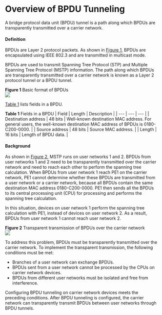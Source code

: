 Overview of BPDU Tunneling
==========================

A bridge protocol data unit (BPDU) tunnel is a path along which BPDUs are transparently transmitted over a carrier network.

#### Definition

BPDUs are Layer 2 protocol packets. As shown in [Figure 1](#EN-US_CONCEPT_0172363697__fig_dc_vrp_bpdu-tunnel_cfg_000201), BPDUs are encapsulated using IEEE 802.3 and are transmitted in multicast mode.

BPDUs are used to transmit Spanning Tree Protocol (STP) and Multiple Spanning Tree Protocol (MSTP) information. The path along which BPDUs are transparently transmitted over a carrier network is known as a Layer 2 protocol tunnel or a BPDU tunnel.

**Figure 1** Basic format of BPDUs  
![](images/fig_dc_vrp_bpdu-tunnel_cfg_000201.png)  

[Table 1](#EN-US_CONCEPT_0172363697__tab_dc_vrp_bpdu-tunnel_cfg_000201) lists fields in a BPDU.

**Table 1** Fields in a BPDU
| Field | Length | Description |
| --- | --- | --- |
| Destination address | 48 bits | Well-known destination MAC address. For general users, the well-known destination MAC address of BPDUs is 0180-C200-0000. |
| Source address | 48 bits | Source MAC address. |
| Length | 16 bits | Length of BPDU data. |



#### Background

As shown in [Figure 2](#EN-US_CONCEPT_0172363697__fig_dc_vrp_bpdu-tunnel_cfg_000202), MSTP runs on user networks 1 and 2. BPDUs from user networks 1 and 2 need to be transparently transmitted over the carrier network and need to reach each other to perform the spanning tree calculation. When BPDUs from user network 1 reach PE1 on the carrier network, PE1 cannot determine whether these BPDUs are transmitted from a user network or a carrier network, because all BPDUs contain the same destination MAC address 0180-C200-0000. PE1 then sends all the BPDUs to its central processing unit (CPU) for processing and performs the spanning tree calculation.

In this situation, devices on user network 1 perform the spanning tree calculation with PE1, instead of devices on user network 2. As a result, BPDUs from user network 1 cannot reach user network 2.

**Figure 2** Transparent transmission of BPDUs over the carrier network  
![](images/fig_dc_vrp_bpdu-tunnel_cfg_000202.png)  

To address this problem, BPDUs must be transparently transmitted over the carrier network. To implement the transparent transmission, the following conditions must be met:

* Branches of a user network can exchange BPDUs.
* BPDUs sent from a user network cannot be processed by the CPUs on carrier network devices.
* BPDUs from different user networks must be isolated and free from interference.

Configuring BPDU tunneling on carrier network devices meets the preceding conditions. After BPDU tunneling is configured, the carrier network can transparently transmit BPDUs between user networks through BPDU tunnels.